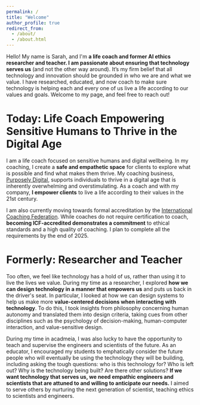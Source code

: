 ```yaml
---
permalink: /
title: "Welcome"
author_profile: true
redirect_from: 
  - /about/
  - /about.html
---
```


Hello! My name is Sarah, and I'm **a life coach and former AI ethics researcher and teacher. I am passionate about ensuring that technology serves us** (and not the other way around). It’s my firm belief that all technology and innovation should be grounded in who we are and what we value. I have researched, educated, and now coach to make sure technology is helping each and every one of us live a life according to our values and goals. Welcome to my page, and feel free to reach out!

Today: Life Coach Empowering Sensitive Humans to Thrive in the Digital Age
======

I am a life coach focused on sensitive humans and digital wellbeing. In my coaching, I create a **safe and empathetic space** for clients to explore what is possible and find what makes them thrive. My coaching business, [Purposely Digital](https://purposely-digital.com), supports individuals to thrive in a digital age that is inherently overwhelming and overstimulating. As a coach and with my company, **I empower clients** to live a life according to their values in the 21st century.

I am also currently moving towards formal accreditation by the [International Coaching Federation](https://coachingfederation.org). While coaches do not require certification to coach, **becoming ICF-accredited demonstrates a commitment** to ethical standards and a high quality of coaching. I plan to complete all the requirements by the end of 2025. 

Formerly: Researcher and Teacher
======

Too often, we feel like technology has a hold of us, rather than using it to live the lives we value. During my time as a researcher, I explored **how we can design technology in a manner that empowers us** and puts us back in the driver's seat. In particular, I looked at how we can design systems to help us make more **value-centered decisions when interacting with technology**. To do this, I took insights from philosophy concerning human autonomy and translated them into design criteria, taking cues from other disciplines such as the psychology of decision-making, human-computer interaction, and value-sensitive design.

During my time in acadmeia, I was also lucky to have the opportunity to teach and supervise the engineers and scientists of the future. As an educator, I encouraged my students to emphatically consider the future people who will eventually be using the technology they will be building, including asking the tough questions: who is this technology for? Who is left out? Why is the technology being built? Are there other solutions? **If we want technology that serves us, we need empathic engineers and scientists that are attuned to and willing to anticipate our needs.** I aimed to serve others by nurturing the next generation of scientist, teaching ethics to scientists and engineers. 

